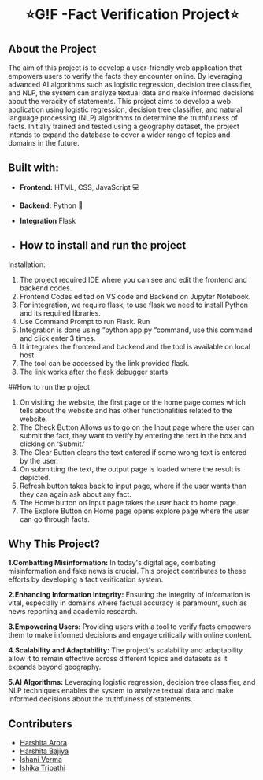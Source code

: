 <h1 align="center">⭐G!F -Fact Verification Project⭐</h1>


## About the Project
The aim of this project is to develop a user-friendly web application that empowers users to verify the facts they encounter online. By leveraging advanced AI algorithms such as logistic regression, decision tree classifier, and NLP, the system can analyze textual data and make informed decisions about the veracity of statements.
This project aims to develop a web application using logistic regression, decision tree classifier, and natural language processing (NLP) algorithms to determine the truthfulness of facts. Initially trained and tested using a geography dataset, the project intends to expand the database to cover a wider range of topics and domains in the future.


## **Built with:**

- **Frontend:** HTML, CSS, JavaScript :computer:
- **Backend:** Python :snake:
- **Integration** Flask

- ## How to install and run the project
Installation:
1. The project required IDE where you can see and edit the frontend and backend codes. 
2. Frontend Codes edited on VS code and Backend on Jupyter Notebook. 
3. For integration, we require flask, to use flask we need to install Python and its required 
libraries.
4. Use Command Prompt to run Flask.
Run
1. Integration is done using “python app.py “command, use this command and click enter 
3 times.
2. It integrates the frontend and backend and the tool is available on local host.
3. The tool can be accessed by the link provided flask.
4. The link works after the flask debugger starts

   
##How to run the project
1. On visiting the website, the first page or the home page comes which tells about the 
website and has other functionalities related to the website.
2. The Check Button Allows us to go on the Input page where the user can submit the fact,
they want to verify by entering the text in the box and clicking on ‘Submit.’
3. The Clear Button clears the text entered if some wrong text is entered by the user.
4. On submitting the text, the output page is loaded where the result is depicted.
5. Refresh button takes back to input page, where if the user wants than they can again 
ask about any fact.
6. The Home button on Input page takes the user back to home page.
7. The Explore Button on Home page opens explore page where the user can go through 
facts.


## Why This Project?
**1.Combatting Misinformation:** In today's digital age, combating misinformation and fake news is crucial. This project contributes to these efforts by developing a fact verification system.

**2.Enhancing Information Integrity:** Ensuring the integrity of information is vital, especially in domains where factual accuracy is paramount, such as news reporting and academic research.

**3.Empowering Users:** Providing users with a tool to verify facts empowers them to make informed decisions and engage critically with online content.

**4.Scalability and Adaptability:** The project's scalability and adaptability allow it to remain effective across different topics and datasets as it expands beyond geography.

**5.AI Algorithms:** Leveraging logistic regression, decision tree classifier, and NLP techniques enables the system to analyze textual data and make informed decisions about the truthfulness of statements.



## Contributers
- [Harshita Arora](https://github.com/HARSHITARora12)
- [Harshita Bajiya](https://github.com/Harshitabajiya)
- [Ishani Verma](https://github.com/Ishani-Verma)
- [Ishika Tripathi](https://github.com/Tree-ish)


